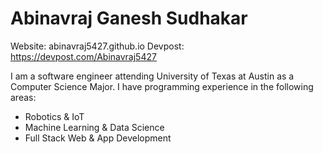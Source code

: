 # Abinavraj Ganesh Sudhakar

Website: abinavraj5427.github.io
Devpost: https://devpost.com/Abinavraj5427

I am a software engineer attending University of Texas at Austin as a Computer Science Major. I have programming experience in the following areas:
* Robotics & IoT
* Machine Learning & Data Science
* Full Stack Web & App Development

<!--
**Abinavraj5427/Abinavraj5427** is a ✨ _special_ ✨ repository because its `README.md` (this file) appears on your GitHub profile.

Here are some ideas to get you started:

- 🔭 I’m currently working on ...
- 🌱 I’m currently learning ...
- 👯 I’m looking to collaborate on ...
- 🤔 I’m looking for help with ...
- 💬 Ask me about ...
- 📫 How to reach me: ...
- 😄 Pronouns: ...
- ⚡ Fun fact: ...
-->
